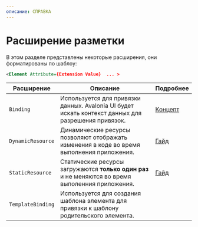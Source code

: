 ```yaml
---
описание: СПРАВКА
---
```


# Расширение разметки

В этом разделе представлены некоторые расширения, они форматированы по шаблоу:

```xml
<Element Attribute={Extension Value}  ... >
```


| Расширение        | Описание                                                                                            | Подробнее                                         |
|-------------------|-----------------------------------------------------------------------------------------------------|---------------------------------------------------|
| `Binding`         | Используется для привязки данных. Avalonia UI будет искать контекст данных для разрешения привязок. | [Концепт](../basics/data/data-binding)            |
| `DynamicResource` | Динамические ресурсы позволяют отображать изменения в коде во время выполнения приложения.          | [Гайд](../guides/styles-and-resources/resources)  |
| `StaticResource`  | Статические ресурсы загружаются **только один раз** и не меняются во время выполенния приложения.   | [Гайд](../guides/styles-and-resources/resources)  |
| `TemplateBinding` | Используется для создания шаблона элемента для привязки к шаблону родительского элемента.           |                                                   |

